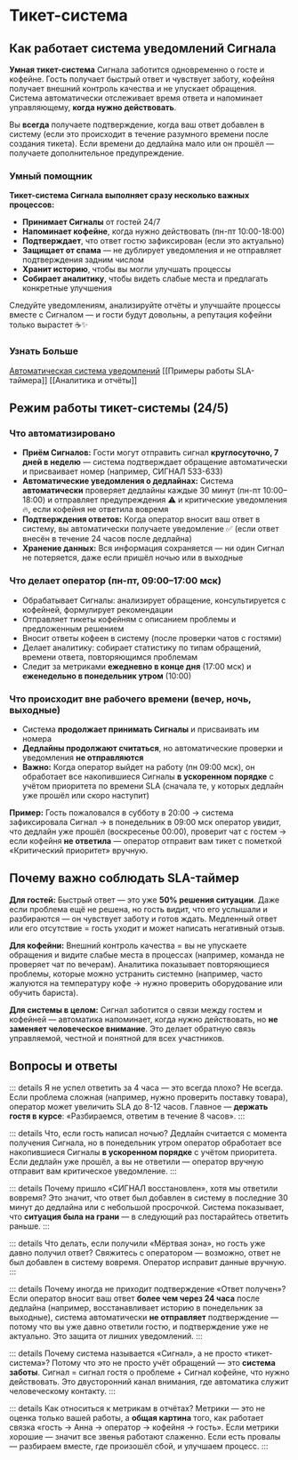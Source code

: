 # Тикет-система

## Как работает система уведомлений Сигнала

**Умная тикет-система** Сигнала заботится одновременно о госте и кофейне. Гость получает быстрый ответ и чувствует заботу, кофейня получает внешний контроль качества и не упускает обращения. Система автоматически отслеживает время ответа и напоминает управляющему, **когда нужно действовать**.

Вы **всегда** получаете подтверждение, когда ваш ответ добавлен в систему (если это происходит в течение разумного времени после создания тикета). Если времени до дедлайна мало или он прошёл — получаете дополнительное предупреждение.


### Умный помощник

**Тикет-система Сигнала выполняет сразу несколько важных процессов:**

- **Принимает Cигналы** от гостей 24/7
- **Напоминает кофейне**, когда нужно действовать (пн-пт 10:00-18:00)
- **Подтверждает**, что ответ гостю зафиксирован (если это актуально)
- **Защищает от спама** — не дублирует уведомления и не отправляет подтверждения задним числом
- **Хранит историю**, чтобы вы могли улучшать процессы
- **Собирает аналитику**, чтобы видеть слабые места и предлагать конкретные улучшения

Следуйте уведомлениям, анализируйте отчёты и улучшайте процессы вместе с Сигналом — и гости будут довольны, а репутация кофейни только вырастет ☕✨

### Узнать Больше
[Автоматическая система уведомлений](/notifications)
[[Примеры работы SLA-таймера]]
[[Аналитика и отчёты]]

## Режим работы тикет-системы (24/5)

### Что автоматизировано

- **Приём Сигналов:** Гости могут отправить сигнал **круглосуточно, 7 дней в неделю** — система подтверждает обращение автоматически и присваивает номер (например, СИГНАЛ 533-633)
- **Автоматические уведомления о дедлайнах:** Система **автоматически** проверяет дедлайны каждые 30 минут (пн-пт 10:00–18:00) и отправляет предупреждения ⚠️ и критические уведомления 🔥, если кофейня не ответила вовремя
- **Подтверждения ответов:** Когда оператор вносит ваш ответ в систему, вы автоматически получаете уведомление ✅ (если ответ внесён в течение 24 часов после дедлайна)
- **Хранение данных:** Вся информация сохраняется — ни один Сигнал не потеряется, даже если пришёл ночью или в выходные

### Что делает оператор (пн-пт, 09:00–17:00 мск)

- Обрабатывает Сигналы: анализирует обращение, консультируется с кофейней, формулирует рекомендации
- Отправляет тикеты кофейням с описанием проблемы и предложенным решением
- Вносит ответы кофеен в систему (после проверки чатов с гостями)
- Делает аналитику: собирает статистику по типам обращений, времени ответа, повторяющимся проблемам
- Следит за метриками **ежедневно в конце дня** (17:00 мск) и **еженедельно в понедельник утром** (10:00)

### Что происходит вне рабочего времени (вечер, ночь, выходные)

- Система **продолжает принимать Сигналы** и присваивать им номера
- **Дедлайны продолжают считаться**, но автоматические проверки и уведомления **не отправляются**
- **Важно:** Когда оператор выйдет на работу (пн 09:00 мск), он обработает все накопившиеся Сигналы **в ускоренном порядке** с учётом приоритета по времени SLA (сначала те, у которых дедлайн уже прошёл или скоро наступит)

**Пример:**
Гость пожаловался в субботу в 20:00 → система зафиксировала Сигнал → в понедельник в 09:00 мск оператор увидит, что дедлайн уже прошёл (воскресенье 00:00), проверит чат с гостем → если кофейня **не ответила** — оператор отправит вам тикет с пометкой «Критический приоритет» вручную.

## Почему важно соблюдать SLA-таймер

**Для гостей:**
Быстрый ответ — это уже **50% решения ситуации**. Даже если проблема ещё не решена, но гость видит, что его услышали и разбираются — он чувствует заботу и готов ждать. Медленный ответ или его отсутствие = гость уходит и может написать негативный отзыв.

**Для кофейни:**
Внешний контроль качества = вы не упускаете обращения и видите слабые места в процессах (например, команда не проверяет чат по вечерам). Аналитика показывает повторяющиеся проблемы, которые можно устранить системно (например, часто жалуются на температуру кофе → нужно проверить оборудование или обучить бариста).

**Для системы в целом:**
Сигнал заботится о связи между гостем и кофейней — автоматика напоминает, когда нужно действовать, но **не заменяет человеческое внимание**. Это делает обратную связь управляемой, честной и понятной для всех участников.

## Вопросы и ответы

::: details Я не успел ответить за 4 часа — это всегда плохо?
Не всегда. Если проблема сложная (например, нужно проверить поставку товара), оператор может увеличить SLA до 8-12 часов. Главное — **держать гостя в курсе**: «Разбираемся, ответим в течение 8 часов».
:::

::: details Что, если гость написал ночью?
Дедлайн считается с момента получения Сигнала, но в понедельник утром оператор обработает все накопившиеся Сигналы **в ускоренном порядке** с учётом приоритета. Если дедлайн уже прошёл, а вы не ответили — оператор вручную отправит вам критическое уведомление.
:::

::: details Почему пришло «СИГНАЛ восстановлен», хотя мы ответили вовремя?
Это значит, что ответ был добавлен в систему в последние 30 минут до дедлайна или с небольшой просрочкой. Система показывает, что **ситуация была на грани** — в следующий раз постарайтесь ответить раньше.
:::

::: details Что делать, если получили «Мёртвая зона», но гость уже давно получил ответ?
Свяжитесь с оператором — возможно, ответ не был добавлен в систему вовремя. Оператор исправит данные вручную.
:::

::: details Почему иногда не приходит подтверждение «Ответ получен»?
Если оператор вносит ваш ответ **более чем через 24 часа** после дедлайна (например, восстанавливает историю в понедельник за выходные), система автоматически **не отправляет** подтверждение — потому что вы уже давно ответили гостю, и подтверждение уже не актуально. Это защита от лишних уведомлений.
:::

::: details Почему система называется «Сигнал», а не просто «тикет-система»?
Потому что это не просто учёт обращений — это **система заботы**. Сигнал = сигнал гостя о проблеме + Сигнал кофейне, что нужно действовать. Это двусторонний канал внимания, где автоматика служит человеческому контакту.
:::

::: details Как относиться к метрикам в отчётах?
Метрики — это не оценка только вашей работы, а **общая картина** того, как работает связка «гость → Анна → оператор → кофейня → гость». Если метрики хорошие — значит все звенья работают слаженно. Если есть провалы — разбираем вместе, где произошёл сбой, и улучшаем процесс.
:::
